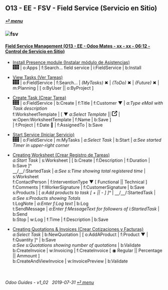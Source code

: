 ## O13 - EE - FSV - Field Service (Servicio en Sitio)
#### [_&#x23CE; menu_](/en-uk/o13/ee/en-uk-o13-ee-guides-menu.md)  
### ![fsv](/doc/img/field-service.png)

#### [Field Service Management (O13 - EE - Odoo Mates - xx - xx - 06:12 - Control de Servicio en Sitio)](https://youtube.com/embed/AjG16B-DTYY?autoplay=1&start=3&end=0&rel=0&nocount)<br>

- [Install Presence module (Instalar módulo de Asistencias)](https://youtube.com/embed/AjG16B-DTYY?autoplay=1&start=3s&end=16s&rel=0)  
  ![apps](/doc/img/apps.png) | o:Apps | f:Search... field service | i:FieldService | b:Install  

- [View Tasks (Ver Tareas)](https://youtube.com/embed/AjG16B-DTYY?autoplay=1&start=17s&end=31s&rel=0)  
  ![apps](/doc/img/apps.png) | o:FieldService | f:Search... | _(MyTasks)_ &#x2716; | _(ToDo)_ &#x2716; | _(Future)_ &#x2716; | m:Planning | \[ o:ByUser || o:ByProject ]  

- [Create Task (Crear Tarea)](https://youtube.com/embed/AjG16B-DTYY?autoplay=1&start=32s&end=1m18s&rel=0)  
  ![apps](/doc/img/apps.png) | o:FieldService | b:Create | f:Title | f:Customer &#x25BC; | _a:Type eMail with Task description_  
  f:WorksheetTemplate | \[ &#x25BC; _a:Select Template_ || ![show_catalog](/doc/img/show_catalog.png) | w:Open:WorksheetTemplate | f:Name | b:Save ]  
  | f:Project | f:Date &#x1F4C5; | f:AssignedTo | b:Save  
  
- [Start Service (Iniciar Servicio)](https://youtube.com/embed/AjG16B-DTYY?autoplay=1&start=1m19s&end=1m36s&rel=0)  
  ![apps](/doc/img/apps.png) | o:FieldService | m:MyTasks | _a:Select Task_ | b:Start | _a:See started Timer in upper-right corner_  
  
- [Creating Worksheet (Crear Registro de Tareas)](https://youtube.com/embed/AjG16B-DTYY?autoplay=1&start=1m35s&end=4m2s&rel=0)  
  _a:Start Task_ | s:Worksheet | \[ b:Create | f:Description | f:Duration | b:Save ]&#x207F;  
  &#x23BD;/&#x23BD;/:StartedTask | _a:See s:Time showing total registered time_ | s:Worksheet  
  f:ContactPerson | f:InterventionType &#x25BC; \[ Functional || Technical ]  
  f:Comments | f:WorkerSignature | f:CustomerSignature | b:Save  
  s:Products | \[ _a:Add products to task \[ + || - ] ]&#x207F;_ | &#x23BD;/&#x23BD;/:StartedTask | _a:See s:Products showing Totals_  
  t:LogNote | _a:Enter f:Log text_ | b:Log  
  t:SendMessage | _a:Enter f:MessageText for followers of i:StartedTask_ | b:Send  
  b:Stop | w:Log | f:Time | f:Description | b:Save  
  
- [Creating Quotations & Invoices (Crear Cotizaciones y Facturas)](https://youtube.com/embed/AjG16B-DTYY?autoplay=1&start=4m7s&end=5m&rel=0)  
  _a:Select Task_ | b:NewQuotation | \[ o:AddAProduct | f:Product &#x25BC; | f:Quantity ]&#x207F; | b:Save  
  _a:See s:Quotations showing number of quotations_ | b:Validate  
  b:CreateInvoice | w:Invoicing | f:CreateInvoice \[ &#x25C9; Regular || Percentage || Ammount ]  
  b:CreateAndViewInvoice | w:InvoicePreview | b:Validate  

<br>

###### Odoo Guides - v1_02 &nbsp; 2019-07-31  [_&#x23CE; menu_](/en-uk/o13/ee/en-uk-o13-ee-guides-menu.md)  
